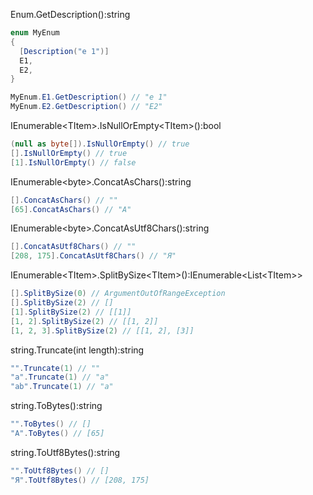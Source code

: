 Enum.GetDescription():string
```csharp
enum MyEnum
{
  [Description("e 1")]
  E1,
  E2,
}

MyEnum.E1.GetDescription() // "e 1"
MyEnum.E2.GetDescription() // "E2"
```

IEnumerable&lt;TItem&gt;.IsNullOrEmpty&lt;TItem&gt;():bool
```csharp
(null as byte[]).IsNullOrEmpty() // true
[].IsNullOrEmpty() // true
[1].IsNullOrEmpty() // false
```

IEnumerable&lt;byte&gt;.ConcatAsChars():string
```csharp
[].ConcatAsChars() // ""
[65].ConcatAsChars() // "A"
```

IEnumerable&lt;byte&gt;.ConcatAsUtf8Chars():string
```csharp
[].ConcatAsUtf8Chars() // ""
[208, 175].ConcatAsUtf8Chars() // "Я"
```

IEnumerable&lt;TItem&gt;.SplitBySize&lt;TItem&gt;():IEnumerable&lt;List&lt;TItem&gt;&gt;
```csharp
[].SplitBySize(0) // ArgumentOutOfRangeException
[].SplitBySize(2) // []
[1].SplitBySize(2) // [[1]]
[1, 2].SplitBySize(2) // [[1, 2]]
[1, 2, 3].SplitBySize(2) // [[1, 2], [3]]
```

string.Truncate(int length):string
```csharp
"".Truncate(1) // ""
"a".Truncate(1) // "a"
"ab".Truncate(1) // "a"
```

string.ToBytes():string
```csharp
"".ToBytes() // []
"A".ToBytes() // [65]
```

string.ToUtf8Bytes():string
```csharp
"".ToUtf8Bytes() // []
"Я".ToUtf8Bytes() // [208, 175]
```
